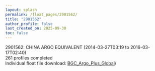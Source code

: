 ```yaml
---
layout: splash
permalink: /float_pages/2901562/
title: "2901562"
author_profile: false
last_created_on: 2025-09-30
toc: false
---
```

 
2901562: CHINA ARGO EQUIVALENT (2014-03-27T03:19 to 2016-03-17T02:40)\
261 profiles completed\
Individual float file download: [BGC_Argo_Plus_Global](https://ftp.soest.hawaii.edu/bgc_argo_plus/Individual_Floats/outliers_removed/2901562_Sprof_processed.nc)\
